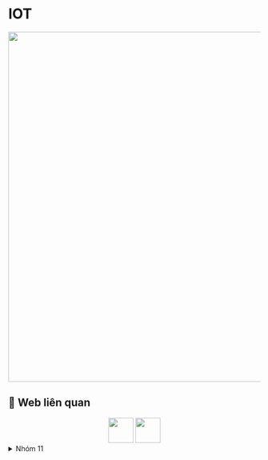 # IOT


<p align="center">
  <img width="700" align="center" src="https://c.tenor.com/hVmM21uY9hEAAAAC/homer-simpson.gif" />
</p>


## 🚀 Web liên quan

<div align="center">
  <a href="https://console.firebase.google.com/u/0/project/doaniot-bc245/database/doaniot-bc245-default-rtdb/data"><img height="50" src="https://www.gstatic.com/mobilesdk/160503_mobilesdk/logo/2x/firebase_28dp.png"  /></a>
  <a href="https://blynk.cloud/dashboard/364713/global/filter/2643431"><img height="50" src="https://blynk.cloud/static/icon.png"  /></a>
</div>

<details>
<summary>Nhóm 11</summary>


| Họ và Tên | MSSV |
|-----:|---------------|
|Bùi Tấn Đạt||
|Nguyễn Hoàng Khiêm||
|Lê Phú Nhuận ||
|Lê Thành Trung||
|Lê Minh Nhựt||
|Nguyễn Thành Nhân||
